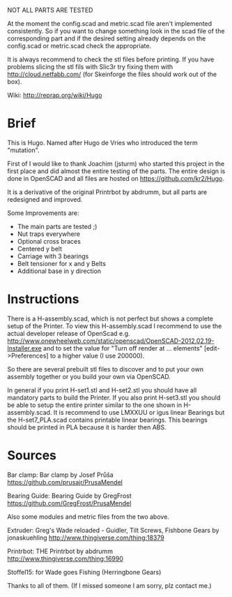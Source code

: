 NOT ALL PARTS ARE TESTED


At the moment the config.scad and metric.scad file aren't implemented consistently. So if you want to change something look in the scad file of the corresponding part and if the desired setting already depends on the config.scad or metric.scad check the appropriate.

It is always recommend to check the stl files before printing. If you have problems slicing the stl fils with Slic3r try fixing them with http://cloud.netfabb.com/ (for Skeinforge the files should work out of the box).

Wiki: http://reprap.org/wiki/Hugo

Brief
=====
This is Hugo. Named after Hugo de Vries who introduced the term "mutation".

First of I would like to thank Joachim (jsturm) who started this project in the first place and did almost the entire testing of the parts. The entire design is done in OpenSCAD and all files are hosted on https://github.com/kr2/Hugo.

It is a derivative of the original Printrbot by abdrumm, but all parts are redesigned and improved.

Some Improvements are:

-   The main parts are tested ;)
-   Nut traps everywhere
-   Optional cross braces
-   Centered y belt
-   Carriage with 3 bearings
-   Belt tensioner for x and y Belts
-   Additional base in y direction

Instructions
============
There is a H-assembly.scad, which is not perfect but shows a complete setup of the Printer.
To view this  H-assembly.scad I recommend to use the actual developer release of OpenScad e.g. http://www.onewheelweb.com/static/openscad/OpenSCAD-2012.02.19-Installer.exe and to set the value for "Turn off render at ... elements" [edit->Preferences] to a higher value (I use 200000).

So there are several prebuilt stl files to discover and to put your own assembly together or you build your own via OpenSCAD.

In general if you print H-set1.stl and H-set2.stl you should have all mandatory parts to build the Printer. If you also print H-set3.stl you should be able to setup the entire printer similar to the one shown in H-assembly.scad. It is recommend to use LMXXUU or igus linear Bearings but the H-set7_PLA.scad contains printable linear bearings. This bearings should be printed in PLA because it is harder then ABS.


Sources
=======
Bar clamp:
Bar clamp by Josef Průša
https://github.com/prusajr/PrusaMendel

Bearing Guide:
Bearing Guide by GregFrost
https://github.com/GregFrost/PrusaMendel

Also some modules and metric files from the two above.

Extruder:
Greg's Wade reloaded - Guidler, Tilt Screws, Fishbone Gears by jonaskuehling
http://www.thingiverse.com/thing:18379

Printrbot:
THE Printrbot by abdrumm
http://www.thingiverse.com/thing:16990

Stoffel15:
for Wade goes Fishing (Herringbone Gears)

Thanks to all of them.
(If I missed someone I am sorry, plz contact me.)